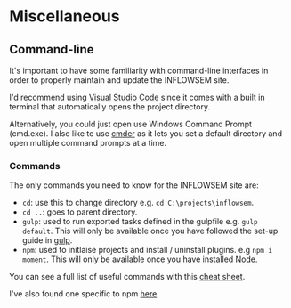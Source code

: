 # Miscellaneous

## Command-line

It's important to have some familiarity with command-line interfaces in order to properly maintain and update the INFLOWSEM site. 

I'd recommend using [Visual Studio Code](https://code.visualstudio.com/) since it comes with a built in terminal that automatically opens the project directory. 

Alternatively, you could just open use Windows Command Prompt (cmd.exe). I also like to use [cmder](https://cmder.net/) as it lets you set a default directory and open multiple command prompts at a time. 

### Commands

The only commands you need to know for the INFLOWSEM site are:
- `cd`: use this to change directory e.g. `cd C:\projects\inflowsem`.
- `cd ..`: goes to parent directory.
- `gulp`: used to run exported tasks defined in the gulpfile e.g. `gulp default`. This will only be available once you have followed the set-up guide in [gulp]().
- `npm`: used  to initlaise projects and install / uninstall plugins. e.g `npm i moment`. This will only be available once you have installed [Node](https://nodejs.org/en/).

You can see a full list of useful commands with this [cheat sheet](https://www.git-tower.com/blog/media/pages/posts/command-line-cheat-sheet/1073300074-1593000062/command-line-cheat-sheet-large01.png). 

I've also found one specific to npm [here](https://devhints.io/npm).